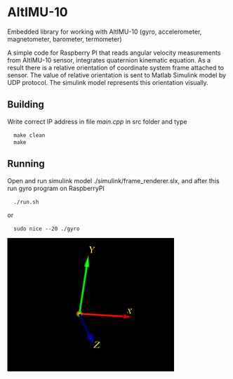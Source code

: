 AltIMU-10
=========

Embedded library for working with AltIMU-10 (gyro, accelerometer, magnetometer, barometer, termometer)

A simple code for Raspberry PI that reads angular velocity measurements from AltIMU-10 sensor, 
integrates quaternion kinematic equation. As a result there is a relative orientation of coordinate 
system frame attached to sensor. The value of relative orientation is sent to Matlab Simulink model by 
UDP protocol. The simulink model represents this orientation visually.

Building
-
Write correct IP address in file *main.cpp* in src folder and type
```
  make clean
  make
```

Running
-
Open and run simulink model ./simulink/frame_renderer.slx, and after this run gyro program on RaspberryPI
```
  ./run.sh
```
or 
```
  sudo nice --20 ./gyro
```

![](./fig/img.png)
